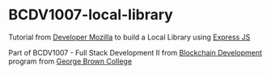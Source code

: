 # BCDV1007-local-library

Tutorial from [Developer Mozilla](https://developer.mozilla.org/en-US/docs/Learn/Server-side/Express_Nodejs/Tutorial_local_library_website) to build a Local Library using [Express JS](http://expressjs.com/)

Part of BCDV1007 - Full Stack Development II from [Blockchain Development](https://www.georgebrown.ca/programs/blockchain-development-program-t175/) program from [George Brown College](https://www.georgebrown.ca)
